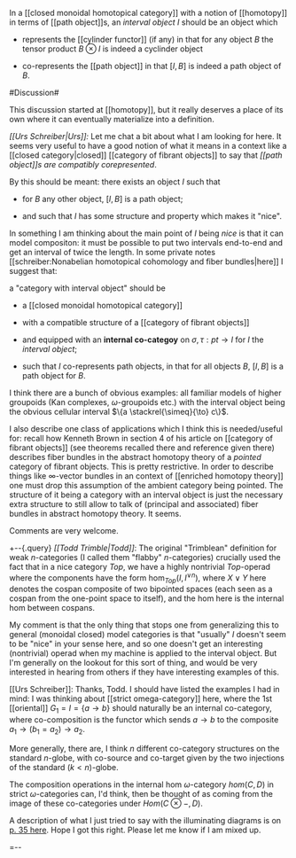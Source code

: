 
In a [[closed monoidal homotopical category]] with a notion of [[homotopy]] in terms of [[path object]]s, an _interval object_ $I$ should be an object which

* represents the [[cylinder functor]] (if any) in that for any object $B$ the tensor product $B \otimes I$ is indeed a cyclinder object

* co-represents the [[path object]] in that $[I,B]$ is indeed a path object of $B$.


#Discussion#

This discussion started at [[homotopy]], but it really deserves a place of its own where it can eventually materialize into a definition.

_[[Urs Schreiber|Urs]]:_ Let me chat a bit about what I am looking for here. It seems very useful to have a good notion of what it means in a context like a [[closed category|closed]] [[category of fibrant objects]] to say that _[[path object]]s are compatibly corepresented_.

By this should be meant: there exists an object $I$ such that

* for $B$ any other object, $[I,B]$ is a path object;

* and such that $I$ has some structure and property which makes it "nice".

In something I am thinking about the main point of $I$ being _nice_ is that it can model compositon: it must be possible to put two intervals end-to-end and get an interval of twice the length. In some private notes [[schreiber:Nonabelian homotopical cohomology and fiber bundles|here]] I suggest that:

a "category with interval object" should be

* a [[closed monoidal homotopical category]]

* with a compatible structure of a [[category of fibrant objects]]

* and equipped with an **internal co-categoy** on $\sigma, \tau : pt \to I$ for $I$ the _interval object_;

* such that $I$ co-represents path objects, in that for all objects $B$, $[I,B]$ is a path object for $B$.

I think there are a bunch of obvious examples: all familiar models of higher groupoids (Kan complexes, $\omega$-groupoids etc.) with the interval object being the obvious cellular interval $\{a \stackrel{\simeq}{\to} c\}$.

I also describe one class of applications which I think this is needed/useful for: recall how Kenneth Brown in section 4 of his article on [[category of fibrant objects]] (see theorems recalled there and reference given there) describes fiber bundles in the abstract homotopy theory of a _pointed_ category of fibrant objects. This is pretty restrictive. In order to describe things like $\infty$-vector bundles in an context of [[enriched homotopy theory]] one must drop this assumption of the ambient category being pointed. The structure of it being a category with an interval object is just the necessary extra structure to still allow to talk of (principal and associated) fiber bundles in abstract homotopy theory. It seems.

Comments are very welcome.

+--{.query}
_[[Todd Trimble|Todd]]_: The original "Trimblean" definition for weak $n$-categories (I called them "flabby" $n$-categories) crucially used the fact that in a nice category $Top$, we have a highly nontrivial $Top$-operad where the components have the form $\hom_{Top}(I, I^{\vee n})$, where $X \vee Y$ here denotes the cospan composite of two bipointed spaces (each seen as a cospan from the one-point space to itself), and the hom here is the internal hom between cospans. 

My comment is that the only thing that stops one from generalizing this to general (monoidal closed) model categories is that "usually" $I$ doesn't seem to be "nice" in your sense here, and so one doesn't get an interesting (nontrivial) operad when my machine is applied to the interval object. But I'm generally on the lookout for this sort of thing, and would be very interested in hearing from others if they have interesting examples of this.

[[Urs Schreiber]]: Thanks, Todd. I should have listed the examples I had in mind: I was thinking about 
[[strict omega-category]] here, where the 1st [[oriental]]
$G_1 = I = \{a \to b\}$ should naturally be an internal 
co-category, where co-composition is the functor which
sends $a \to b$ to the composite $a_1 \to (b_1 = a_2) \to a_2$.

More generally, there are, I think $n$ different co-category
structures on the standard $n$-globe, with co-source and
co-target given by the two injections of the standard
$(k \lt n)$-globe. 

The composition operations in the internal hom 
$\omega$-category $hom(C,D)$ in strict $\omega$-categories can,  I'd think, then be thought of as coming from the image of these co-categories under
$Hom(C\otimes -, D)$.

A description of what I just tried to say with the illuminating diagrams is on [p. 35 here](http://ncatlab.org/schreiber/files/nacq.pdf#page=35).
Hope I got this right. Please let me know if I am mixed up.

=--